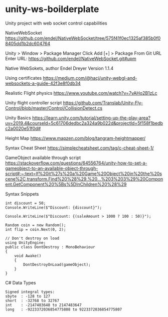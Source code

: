 # unity-ws-boilderplate
Unity project with web socket control capabilities

NativeWebSocket
https://github.com/endel/NativeWebSocket/tree/575f41f0ec1325af385b0f08405dd1b2dc604764

Unity > Window > Package Manager
Click Add [+] > Package From Git URL
Enter URL: https://github.com/endel/NativeWebSocket.git#upm

Native WebSokets, author Endel Dreyer
Version 1.1.4

Using certificates
https://medium.com/@hacj/unity-webgl-and-websockets-a-guide-42f3e8f0db34

Realistic Flight physics
https://www.youtube.com/watch?v=7vAHo2B1zLc

Unity flight controller script 
https://github.com/Translab/Unity-Fly-Control/blob/master/Control/CollisionDetect.cs

Unity Basics
https://learn.unity.com/tutorial/setting-up-the-play-area?uv=2019.4&courseId=5c61706dedbc2a324a9b022d&projectId=5f158f1bedbc2a0020e51f0d#

Height Map
https://www.mapzen.com/blog/tangram-heightmapper/

Syntax Cheat Sheet
https://simplecheatsheet.com/tag/c-cheat-sheet-1/

GameObject available through script
https://stackoverflow.com/questions/64556764/unity-how-to-set-a-gameobject-to-an-available-object-through-script#:~:text=If%20it%27s%20a%20Game%20Object%20in%20the%20scene%2C,transform.Find%20%28%29.%20...%203%203%29%20Component.GetComponent%20%5Bs%5DInChildren%20%28%29

Syntax Snippets
```
int discount = 50;
Console.WriteLine($"Discount: {discount}");

Console.WriteLine($"Discount: {(saleAmount > 1000 ? 100 : 50)}");

Random coin = new Random();
int flip = coin.Next(0, 2);

// Don't destroy on load
using UnityEngine;
public class DontDestroy : MonoBehaviour
{
    void Awake()
    {
        DontDestroyOnLoad(gameObject);
    }
}

```

C# Data Types
```
Signed integral types:
sbyte  : -128 to 127
short  : -32768 to 32767
int    : -2147483648 to 2147483647
long   : -9223372036854775808 to 9223372036854775807



```